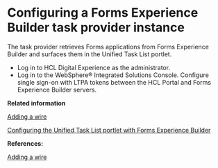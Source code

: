 # Configuring a Forms Experience Builder task provider instance 

The task provider retrieves Forms applications from Forms Experience Builder and surfaces them in the Unified Task List portlet.

-   Log in to HCL Digital Experience as the administrator.
-   Log in to the WebSphere® Integrated Solutions Console. Configure single sign-on with LTPA tokens between the HCL Portal and Forms Experience Builder servers.

**Related information**  


[Adding a wire ](../panel_help/h_wires_add.md)

[Configuring the Unified Task List portlet with Forms Experience Builder ](../integrate/utl_configuring_unified_task_list_with_forms_experience_builder.md)

**References:**  


[Adding a wire](h_wires_add.md)

